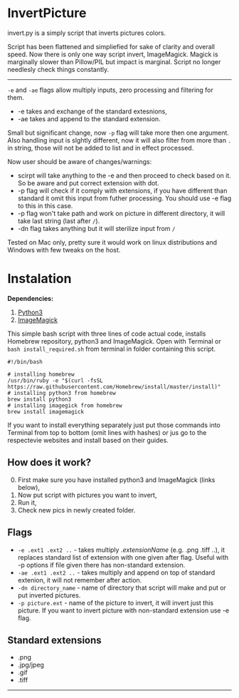 # InvertPicture
invert.py is a simply script that inverts pictures colors.

Script has been flattened and simpliefied for sake of clarity and overall speed. Now there is only one way script invert, ImageMagick. Magick is marginally slower than Pillow/PIL but impact is marginal. Script no longer needlesly check things constantly.

---

```-e``` and ```-ae``` flags allow multiply inputs, zero processing and filtering for them.
* -e takes and exchange of the standard extesnions,
* -ae takes and append to the standard extension.

Small but significant change, now ```-p``` flag will take more then one argument. Also handling input is slghtly different, now it will also filter from more than ```.``` in string, those will not be added to list and in effect processed.

Now user should be aware of changes/warnings:
* scirpt will take anything to the -e and then proceed to check based on it. So be aware and put correct extension with dot.
* -p flag will check if it comply with extensions, if you have different than standard it omit this input from futher processing. You should use -e flag to this in this case.
* -p flag won't take path and work on picture in different directory, it will take last string (last after ```/```).
* -dn flag takes anything but it will sterilize input from ```/```

Tested on Mac only, pretty sure it would work on linux distributions and Windows with few tweaks on the host.

# Instalation

**Dependencies:**
1. [Python3](https://www.python.org)
2. [ImageMagick](https://imagemagick.org/index.php)

This simple bash script with three lines of code actual code, installs Homebrew repository, python3 and ImageMagick.
Open with Terminal or ```bash install_required.sh``` from terminal in folder containing this script.
```
#!/bin/bash

# installing homebrew
/usr/bin/ruby -e "$(curl -fsSL https://raw.githubusercontent.com/Homebrew/install/master/install)"
# installing python3 from homebrew
brew install python3
# installing imagegick from homebrew
brew install imagemagick
```
If you want to install everything separately just put those commands into Terminal from top to bottom (omit lines with hashes) or jus go to the respectevie websites and install based on their guides.

## How does it work?
0. First make sure you have installed python3 and ImageMagick (links below),
1. Now put script with pictures you want to invert,
2. Run it,
3. Check new pics in newly created folder.

## Flags
* ```-e .ext1 .ext2 ..``` - takes multiply *.extensionName* (e.g. .png .tiff ..), it replaces standard list of extension with one given after flag. Useful with -p options if file given there has non-standard extension.
* ```-ae .ext1 .ext2 ..``` - takes multiply and append on top of standard extenion, it will not remember after action.
* ```-dn directory_name``` - name of directory that script will make and put or put inverted pictures.
* ```-p picture.ext``` - name of the picture to invert, it will invert just this picture. If you want to invert picture with non-standard extension use -e flag.

## Standard extensions
- .png
- .jpg/jpeg
- .gif
- .tiff

---

